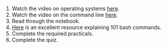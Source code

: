 1. Watch the video on operating systems [here](https://www.youtube.com/watch?v=y2WKEJwbYEE&list=PLQuVqKqF3P6rpNCAtWQ1oBW1eXdRuTrOB&index=1).
2. Watch the video on the command line [here](https://www.youtube.com/watch?v=I3E1jZp2vDo&list=PLQuVqKqF3P6rpNCAtWQ1oBW1eXdRuTrOB&index=2).
3. Read through the notebook. 
4. [Here](https://dev.to/awwsmm/101-bash-commands-and-tips-for-beginners-to-experts-30je) is an excellent resource explaining 101 bash commands.
5. Complete the required practicals.
6. Complete the quiz. 